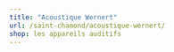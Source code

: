 ```yaml
---
title: "Acoustique Wernert"
url: /saint-chamond/acoustique-wernert/
shop: les appareils auditifs
---
```


